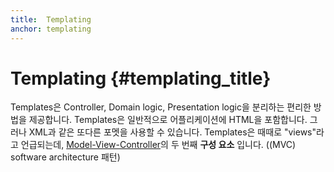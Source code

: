 ```yaml
---
title:  Templating
anchor: templating
---
```


# Templating {#templating_title}

Templates은 Controller, Domain logic, Presentation logic을 분리하는 편리한 방법을 제공합니다.
Templates은 일반적으로 어플리케이션에 HTML을 포함합니다. 그러나 XML과 같은 또다른 포멧을 사용할 수 있습니다.
Templates은 때때로 "views"라고 언급되는데, [Model-View-Controller][MVC]의 두 번째 **구성 요소** 입니다. ((MVC) software architecture 패턴)

[MVC]: /pages/Design-Patterns.html#model-view-controller